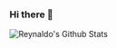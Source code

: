 ### Hi there 👋

<img align="left" alt="Reynaldo's Github Stats" src="https://github-readme-stats.vercel.app/api?username=fedorovsky&show_icons=true&hide_border=true" />
